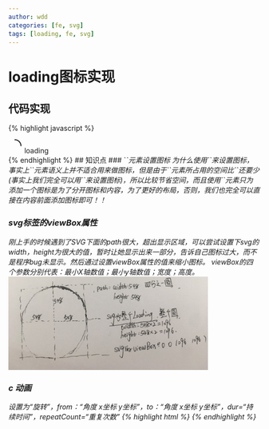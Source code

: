 ```yaml
---
author: wdd
categories: [fe, svg]
tags: [loading, fe, svg]
---
```

# loading图标实现
## 代码实现
{% highlight javascript %}
<div>
  <i>
    <svg viewBox="0 0 1096 1096"class="anticon-spin" data-icon="loading" width="2em" height="2em" fill="currentColor" aria-hidden="true"><path d="M988 548c-19.9 0-36-16.1-36-36 0-59.4-11.6-117-34.6-171.3a440.45 440.45 0 0 0-94.3-139.9 437.71 437.71 0 0 0-139.9-94.3C629 83.6 571.4 72 512 72c-19.9 0-36-16.1-36-36s16.1-36 36-36c69.1 0 136.2 13.5 199.3 40.3C772.3 66 827 103 874 150c47 47 83.9 101.8 109.7 162.7 26.7 63.1 40.2 130.2 40.2 199.3.1 19.9-16 36-35.9 36z"></path></svg>
  </i>
  <span>loading</span>
</div>
{% endhighlight %}
## 知识点
### `<i>`元素设置图标
为什么使用`<i>`来设置图标，事实上`<i>`元素语义上并不适合用来做图标，但是由于`<i>`元素所占用的空间比`<span>`还要少(事实上我们完全可以用`<span>`来设置图标)，所以比较节省空间，而且使用`<i>`元素只为添加一个图标是为了分开图标和内容，为了更好的布局，否则，我们也完全可以直接在内容前面添加图标即可！！

### svg标签的viewBox属性
刚上手的时候遇到了SVG下面的path很大，超出显示区域，可以尝试设置下svg的width，height为很大的值，暂时让她显示出来一部分，告诉自己图标过大，而不是程序bug未显示。然后通过设置viewBox属性的值来缩小图标。
viewBox的四个参数分别代表：最小X轴数值；最小y轴数值；宽度；高度。
<img src="https://github.com/yhddx/Practice/blob/master/pics/svg.jpg?raw=true" style="display:block;width: 400px;">

### c 动画

设置为“旋转”，from：“角度 x坐标 y坐标”，to：“角度 x坐标 y坐标”，dur=“持续时间”，repeatCount=“重复次数”
{% highlight html %}
<animateTransform attributeName="transform" type="rotate" from="0 548 548" to="360 548 548" dur="1s" repeatCount="indefinite" />
{% endhighlight %}

